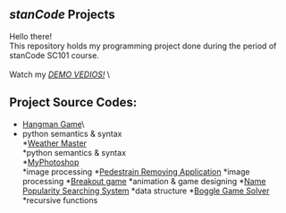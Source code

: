 ## *stanCode* Projects
Hello there!\
This repository holds my programming project done during the period of stanCode SC101 course.\
\
Watch my *[DEMO VEDIOS!](https://drive.google.com/drive/folders/1Gi3bn9qPW_gR0ISyGzVPLd5Bztdvd7rF?fbclid=IwAR36BW3v_bHn-Idsh-0_ROSWLwrXOzoervZId25OOzH2LX4b6FCGDfULdDg)*
\
## Project Source Codes:
* [Hangman Game](https://github.com/isalin8281/sc-projects/blob/main/stanCode_Projeccts/hangman_game/hangman.py)\
 * python semantics & syntax\
*[Weather Master](https://github.com/isalin8281/sc-projects/blob/main/stanCode_Projeccts/Weather_Master/weather_master.py)\
 *python semantics & syntax\
*[MyPhotoshop](https://github.com/isalin8281/sc-projects/blob/main/stanCode_Projeccts/my_photoshop/best_photoshop_award.py)\
 *image processing
*[Pedestrain Removing Application](https://github.com/isalin8281/sc-projects/blob/main/stanCode_Projeccts/my_photoshop/stanCodoshop.py)
 *image processing
 *[Breakout game](https://github.com/isalin8281/sc-projects/blob/main/stanCode_Projeccts/break_out_game/breakout.py)
  *animation & game designing
 *[Name Popularity Searching System](https://github.com/isalin8281/sc-projects/blob/main/stanCode_Projeccts/name_searching_system/babygraphics.py)
  *data structure
 *[Boggle Game Solver](https://github.com/isalin8281/sc-projects/blob/main/stanCode_Projeccts/boggle_game_solver/boggle.py)
  *recursive functions
